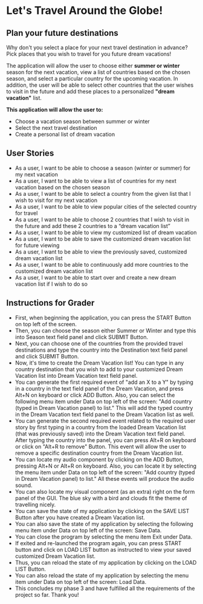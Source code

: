 # Let's Travel Around the Globe!

## Plan your future destinations
Why don't you select a place for your next travel destination in advance?
Pick places that you wish to travel for you future dream vacations! 

The application will allow the user to choose either **summer or winter** season for the next vacation, 
view a list of countries based on the chosen season,
and select a particular country for the upcoming vacation.
In addition, the user will be able to select other countries that the user wishes to visit 
in the future and add these places to a personalized **"dream vacation"** list. 

**This application will allow the user to:**
- Choose a vacation season between summer or winter 
- Select the next travel destination
- Create a personal list of dream vacation


## User Stories
- As a user, I want to be able to choose a season (winter or summer) for my next vacation
- As a user, I want to be able to view a list of countries for my next vacation based on the chosen season
- As a user, I want to be able to select a country from the given list that I wish to visit for my next vacation 
- As a user, I want to be able to view popular cities of the selected country for travel 
- As a user, I want to be able to choose 2 countries that I wish to visit in the future and add these 2 countries to a “dream vacation list”
- As a user, I want to be able to view my customized list of dream vacation
- As a user, I want to be able to save the customized dream vacation list for future viewing 
- As a user, I want to be able to view the previously saved, customized dream vacation list
- As a user, I want to be able to continuously add more countries to the customized dream vacation list
- As a user, I want to be able to start over and create a new dream vacation list if I wish to do so

## Instructions for Grader
- First, when beginning the application, you can press the START Button on top left of the screen.
- Then, you can choose the season either Summer or Winter and type this into Season text field panel and click SUBMIT Button.
- Next, you can choose one of the countries from the provided travel destinations and type the country 
into the Destination text field panel and click SUBMIT Button.
- Now, it's time to create the Dream Vacation list! You can type in any country destination that you wish to add to 
your customized Dream Vacation list into Dream Vacation text field panel.
- You can generate the first required event of "add an X to a Y" by typing in a country in the text field panel of the Dream Vacation, and
press Alt+N on keyboard or click ADD Button. 
Also, you can select the following menu item under Data on top left of the screen: "Add country (typed in Dream Vacation panel) to list."
This will add the typed country in the Dream Vacation text field panel to the Dream Vacation list as well.
- You can generate the second required event related to the required user story by first typing in a country 
from the loaded Dream Vacation list (that was previously saved) into the Dream Vacation text field panel. 
After typing the country into the panel, you can press Alt+R on keyboard or click on "Alt+R to remove" Button.
This event will allow the user to remove a specific destination country from the Dream Vacation list.    
- You can locate my audio component by clicking on the ADD Button, pressing Alt+N or Alt+R on keyboard. 
Also, you can locate it by selecting the menu item under Data on top left of the screen: "Add country (typed in Dream Vacation panel) to list."
All these events will produce the audio sound. 
- You can also locate my visual component (as an extra) right on the form panel of the GUI. The blue sky with a bird and clouds
fit the theme of travelling nicely. 
- You can save the state of my application by clicking on the SAVE LIST Button after you have created a Dream Vacation list.
- You can also save the state of my application by selecting the following menu item under Data on top left of the screen: Save Data.
- You can close the program by selecting the menu item Exit under Data. 
- If exited and re-launched the program again, you can press START button and click on LOAD LIST button as instructed to view
your saved customized Dream Vacation list.
- Thus, you can reload the state of my application by clicking on the LOAD LIST Button. 
- You can also reload the state of my application by selecting the menu item under Data on top left of the screen: Load Data.
- This concludes my phase 3 and have fulfilled all the requirements of the project so far. Thank you! 